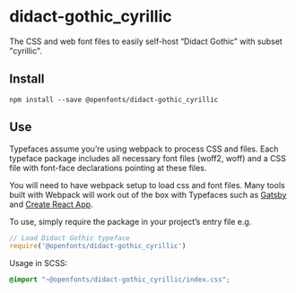 
# didact-gothic_cyrillic

The CSS and web font files to easily self-host “Didact Gothic” with subset "cyrillic".

## Install

`npm install --save @openfonts/didact-gothic_cyrillic`

## Use

Typefaces assume you’re using webpack to process CSS and files. Each typeface
package includes all necessary font files (woff2, woff) and a CSS file with
font-face declarations pointing at these files.

You will need to have webpack setup to load css and font files. Many tools built
with Webpack will work out of the box with Typefaces such as [Gatsby](https://github.com/gatsbyjs/gatsby)
and [Create React App](https://github.com/facebookincubator/create-react-app).

To use, simply require the package in your project’s entry file e.g.

```javascript
// Load Didact Gothic typeface
require('@openfonts/didact-gothic_cyrillic')
```

Usage in SCSS:
```scss
@import "~@openfonts/didact-gothic_cyrillic/index.css";
```
